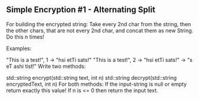 ## Simple Encryption #1 - Alternating Split

For building the encrypted string:
Take every 2nd char from the string, then the other chars, that are not every 2nd char, and concat them as new String.
Do this n times!

Examples:

"This is a test!", 1 -> "hsi  etTi sats!"
"This is a test!", 2 -> "hsi  etTi sats!" -> "s eT ashi tist!"
Write two methods:

std::string encrypt(std::string text, int n)
std::string decrypt(std::string encryptedText, int n)
For both methods:
If the input-string is null or empty return exactly this value!
If n is <= 0 then return the input text.